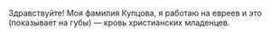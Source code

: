 Здравствуйте! Моя фамилия Купцова, я работаю на евреев и это (показывает на губы) — кровь христианских младенцев.